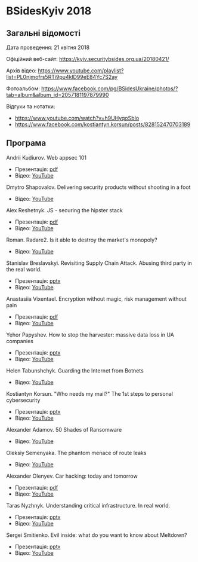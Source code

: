 # BSidesKyiv 2018

## Загальні відомості

Дата проведення: 21 квітня 2018

Офіційний веб-сайт: https://kyiv.securitybsides.org.ua/20180421/

Архів відео: https://www.youtube.com/playlist?list=PL0njmofrs5RTi9pu4klD99eE84Yc7S2ay

Фотоальбом: https://www.facebook.com/pg/BSidesUkraine/photos/?tab=album&album_id=2057181197879990

Відгуки та нотатки:
- https://www.youtube.com/watch?v=h9UHyqoSbIo
- https://www.facebook.com/kostiantyn.korsun/posts/828152470703189

## Програма

Andrii Kudiurov. Web appsec 101
- Презентація: [pdf](https://kyiv.securitybsides.org.ua/20180421/assets/files/Kudiurov_webAppsec101_BSidesKyiv-2018.pdf)
- Відео: [YouTube](https://www.youtube.com/watch?v=at2uXczb1l8&index=9&list=PL0njmofrs5RTi9pu4klD99eE84Yc7S2ay&t=0s)

Dmytro Shapovalov. Delivering security products without shooting in a foot
- Відео: [YouTube](https://www.youtube.com/watch?v=ZIMPrfjDqGA&index=2&list=PL0njmofrs5RTi9pu4klD99eE84Yc7S2ay&t=0s)

Alex Reshetnyk. JS - securing the hipster stack
- Презентація: [pdf](https://kyiv.securitybsides.org.ua/20180421/assets/files/Reshetnyk_JS-SecuringTheHipsterStack_BSidesKyiv-2018.pdf)
- Відео: [YouTube](https://www.youtube.com/watch?v=wIpyKYXnyZM&index=10&list=PL0njmofrs5RTi9pu4klD99eE84Yc7S2ay&t=0s)

Roman. Radare2. Is it able to destroy the market's monopoly?
- Відео: [YouTube](https://www.youtube.com/watch?v=NofiP9P1pVE&index=3&list=PL0njmofrs5RTi9pu4klD99eE84Yc7S2ay&t=0s)

Stanislav Breslavskyi. Revisiting Supply Chain Attack. Abusing third party in the real world.
- Презентація: [pptx](https://kyiv.securitybsides.org.ua/20180421/assets/files/Breslavskiy_AbusingThirdParty_BSidesKyiv-2018.pptx)
- Відео: [YouTube](https://www.youtube.com/watch?v=9_sdP2iyEr0&index=11&list=PL0njmofrs5RTi9pu4klD99eE84Yc7S2ay&t=0s)

Anastasiia Vixentael. Encryption without magic, risk management without pain
- Презентація: [pdf](https://kyiv.securitybsides.org.ua/20180421/assets/files/Vixentael_EncryptionWithoutMagic_BSidesKyiv-2018.pdf)
- Відео: [YouTube](https://www.youtube.com/watch?v=7nrPbJD0kF4&index=4&list=PL0njmofrs5RTi9pu4klD99eE84Yc7S2ay&t=0s)

Yehor Papyshev. How to stop the harvester: massive data loss in UA companies
- Презентація: [pptx](https://kyiv.securitybsides.org.ua/20180421/assets/files/Papyshev_HowToStopTheHarvester_BSidesKyiv-2018.pptx)
- Відео: [YouTube](https://www.youtube.com/watch?v=ogpxIvjhUAM&index=12&list=PL0njmofrs5RTi9pu4klD99eE84Yc7S2ay&t=0s)

Helen Tabunshchyk. Guarding the Internet from Botnets
- Відео: [YouTube](https://www.youtube.com/watch?v=YsLLCht_NWY&index=5&list=PL0njmofrs5RTi9pu4klD99eE84Yc7S2ay&t=0s)

Kostiantyn Korsun. "Who needs my mail?" The 1st steps to personal cybersecurity
- Презентація: [pptx](https://kyiv.securitybsides.org.ua/20180421/assets/files/Korsun_WhoNeedsMyMail_BSidesKyiv-2018.pptx)
- Відео: [YouTube](https://www.youtube.com/watch?v=Aacr3XOq1kc&index=13&list=PL0njmofrs5RTi9pu4klD99eE84Yc7S2ay&t=0s)

Alexander Adamov. 50 Shades of Ransomware
- Відео: [YouTube](https://www.youtube.com/watch?v=oMMfZKCkSd0&index=7&list=PL0njmofrs5RTi9pu4klD99eE84Yc7S2ay&t=0s)

Oleksiy Semenyaka. The phantom menace of route leaks
- Відео: [YouTube](https://www.youtube.com/watch?v=mLjhc2__LRk&index=14&list=PL0njmofrs5RTi9pu4klD99eE84Yc7S2ay&t=0s)

Alexander Olenyev. Car hacking: today and tomorrow
- Презентація: [pdf](https://kyiv.securitybsides.org.ua/20180421/assets/files/Olenyev_CarHacking_BSidesKyiv-2018.pdf)
- Відео: [YouTube](https://www.youtube.com/watch?v=Gh3kYgYsabo&index=6&list=PL0njmofrs5RTi9pu4klD99eE84Yc7S2ay&t=0s)

Taras Nyzhnyk. Understanding critical infrastructure. In real world.
- Презентація: [pptx](https://kyiv.securitybsides.org.ua/20180421/assets/files/Niznik_UnderstandingCriticalInfrastructure_BSidesKyiv-2018.pptx)
- Відео: [YouTube](https://www.youtube.com/watch?v=vLy9i9OPcxU&index=15&list=PL0njmofrs5RTi9pu4klD99eE84Yc7S2ay&t=0s)

Sergei Smitienko. Evil inside: what do you want to know about Meltdown?
- Презентація: [pptx](https://kyiv.securitybsides.org.ua/20180421/assets/files/Smitienko_EvilInside_BSidesKyiv-2018.pptx)
- Відео: [YouTube](https://www.youtube.com/watch?v=f30dqSXGqgM&index=8&list=PL0njmofrs5RTi9pu4klD99eE84Yc7S2ay&t=0s)

